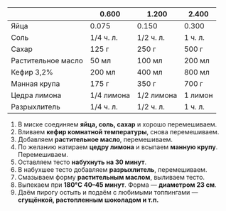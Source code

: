 |                    | 0.600      | 1.200      | 2.400   |
| ------------------ | ---------- | ---------- | ------- |
| Яйца               | 0.075      | 0.150      | 0.300   |
| Соль               | 1/4 ч. л.  | 1/2 ч. л.  | 1 ч. л. |
| Сахар              | 125 г      | 250 г      | 500 г   |
| Растительное масло | 50 мл      | 100 мл     | 200 мл  |
| Кефир 3,2%         | 200 мл     | 400 мл     | 800 мл  |
| Манная крупа       | 175 г      | 350 г      | 700 г   |
| Цедра лимона       | 1/4 лимона | 1/2 лимона | 1 лимон |
| Разрыхлитель       | 1/4 ч. л.  | 1/2 ч. л.  | 1 ч. л. |

1. В миске соединяем **яйца, соль, сахар** и хорошо перемешиваем.  
2. Вливаем **кефир комнатной температуры**, снова перемешиваем.  
3. Добавляем **растительное масло**, перемешиваем.  
4. По желанию натираем **цедру лимона** и всыпаем **манную крупу**. Перемешиваем.  
5. Оставляем тесто **набухнуть на 30 минут**.  
6. В набухшее тесто добавляем **разрыхлитель**, перемешиваем.  
7. Смазываем форму **растительным маслом**, выливаем тесто.  
8. Выпекаем при **180°C 40–45 минут**. Форма — **диаметром 23 см**.  
9. Даём пирогу остыть и подаём с любимыми топпингами — **сгущёнкой, растопленным шоколадом и т.п.**
